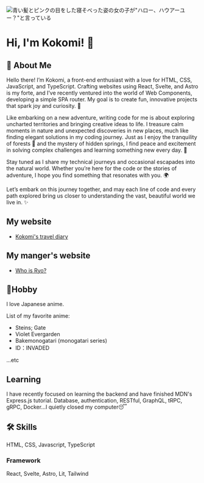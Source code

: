 ![青い髪とピンクの目をした寝そべった姿の女の子が"ハロー、ハウアーユー？"と言っている]("https://pbs.twimg.com/profile_banners/1785131570019663872/1714448436/1500x500")

# Hi, I'm Kokomi! 👋

## 🚀 About Me

Hello there! I’m Kokomi, a front-end enthusiast with a love for HTML, CSS, JavaScript, and TypeScript. Crafting websites using React, Svelte, and Astro is my forte, and I’ve recently ventured into the world of Web Components, developing a simple SPA router. My goal is to create fun, innovative projects that spark joy and curiosity. 🌟

Like embarking on a new adventure, writing code for me is about exploring uncharted territories and bringing creative ideas to life. I treasure calm moments in nature and unexpected discoveries in new places, much like finding elegant solutions in my coding journey. Just as I enjoy the tranquility of forests 🌲 and the mystery of hidden springs, I find peace and excitement in solving complex challenges and learning something new every day. 🧠

Stay tuned as I share my technical journeys and occasional escapades into the natural world. Whether you’re here for the code or the stories of adventure, I hope you find something that resonates with you. 🌍

Let’s embark on this journey together, and may each line of code and every path explored bring us closer to understanding the vast, beautiful world we live in. ✨

## My website

- [Kokomi's travel diary](https://kokomi-travel-diary.vercel.app)

## My manger's website

- [Who is Ryo?](https://ryo-webdev.vercel.app)

## 🎈Hobby

I love Japanese anime.

List of my favorite anime:

- Steins; Gate
- Violet Evergarden
- Bakemonogatari (monogatari series)
- ID：INVADED

...etc

## Learning

I have recently focused on learning the backend and have finished MDN's Express.js tutorial. Database, authentication, RESTful, GraphQL, tRPC, gRPC, Docker...I quietly closed my computer😴

## 🛠 Skills

HTML, CSS, Javascript, TypeScript

### Framework

React, Svelte, Astro, Lit, Tailwind
